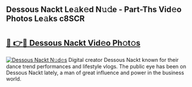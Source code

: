 ## Dessous Nackt Le𝚊k𝚎d N𝚞𝚍e - Part-Ths Vid𝚎o Photos Le𝚊ks c8SCR

# <h2><a href="http://fb3blo.evod.top/?m=Dessous+Nackt">🔗 👉🔴 Dessous Nackt Vid𝚎o Ph𝚘t𝚘s</a></h2>

[![Dessous Nackt N𝚞d𝚎s](https://i.imgur.com/8V9OHl7.gif)](http://fb3blo.evod.top/?m=Dessous+Nackt)
Digital creator Dessous Nackt known for their dance trend performances and lifestyle vlogs. The public eye has been on Dessous Nackt lately, a man of great influence and power in the business world. 
